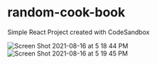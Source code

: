 # random-cook-book
Simple React Project created with CodeSandbox


![Screen Shot 2021-08-16 at 5 18 44 PM](https://user-images.githubusercontent.com/78755069/129587705-9e5fb94d-07e8-41cb-ad31-444fb444fc32.png)
![Screen Shot 2021-08-16 at 5 19 45 PM](https://user-images.githubusercontent.com/78755069/129587715-bd0ab175-bae5-440c-8fbd-11c230fe0982.png)


